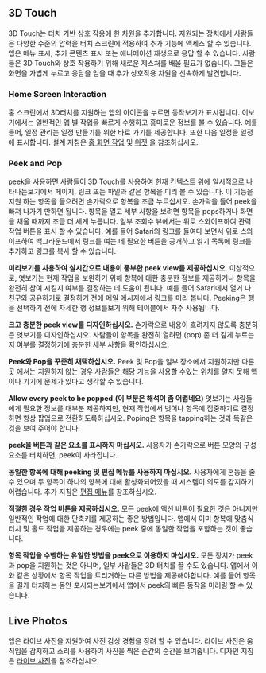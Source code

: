 ## 3D Touch


3D Touch는 터치 기반 상호 작용에 한 차원을 추가합니다. 지원되는 장치에서 사람들은 다양한 수준의 압력을 터치 스크린에 적용하여 추가 기능에 액세스 할 수 있습니다. 앱은 메뉴 표시, 추가 콘텐츠 표시 또는 애니메이션 재생으로 응답 할 수 있습니다. 사람들은 3D Touch와 상호 작용하기 위해 새로운 제스처를 배울 필요가 없습니다. 그들은 화면을 가볍게 누르고 응담을 얻을 때 추가 상호작용 차원을 신속하게 발견합니다.


### Home Screen Interaction


홈 스크린에서 3D터치를 지원하는 앱의 아이콘을 누르면 동작보기가 표시됩니다. 이보기에서는 일반적인 앱 별 작업을 빠르게 수행하고 흥미로운 정보를 볼 수 있습니다. 예를들어, 일정 관리는 일정 만들기를 위한 바로 가기를 제공합니다. 또한 다음 일정을 일정에 표시합니다. 설계 지침은 [홈 화면 작업](https://developer.apple.com/ios/human-interface-guidelines/extensions/home-screen-actions/) 및 [위젯](https://developer.apple.com/ios/human-interface-guidelines/extensions/widgets/) 을 참조하십시오.


### Peek and Pop


peek을 사용하면 사람들이 3D Touch를 사용하여 현재 컨텍스트 위에 일시적으로 나타나는보기에서 페이지, 링크 또는 파일과 같은 항복을 미리 볼 수 있습니다. 이 기능을 지원 하는 항목을 들으려면 손가락으로 항복을 조금 누르십시오. 손가락을 들어 peek을 빠져 나가기 만하면 됩니다. 항목을 열고 세부 사항을 보려면 항목을 pops하거나 화면을 채울 때까지 조금 더 세게 누릅니다. 일부 조회수 뷰에서는 위로 스와이프하여 관력 작업 버튼을 표시 할 수 있습니다. 예를 들어 Safari의 링크를 들여다 보면서 위로 스와이프하여 백그라운드에서 링크를 여는 데 필요한 버튼을 공개하고 읽기 목록에 링크를 추가하고 링크를 복사 할 수 있습니다.


**미리보기를 사용하여 실시간으로 내용이 풍부한 peek view를 제공하십시오.**
 이상적으로, 엿보기는 현재 작업을 보완하기 위해 항복에 대한 충분한 정보를 제공하거나 항목을 완전히 참여 시킬지 여부를 결정하는 데 도움이 됩니다. 예를 들어 Safari에서 열거 나 친구와 공유하기로 결정하기 전에 메일 메시지에서 링크를 미리 봅니다. Peeking은 행을 선택하기 전에 자세한 행 정보를보기 위해 테이블에서 자주 사용됩니다.


**크고 충분한 peek view를 디자인하십시오.**
 손가락으로 내용이 흐려지지 않도록 충분히 큰 엿보기를 디자인하십시오. 사람들이 항목을 완전히 열려면 (pop) 존 더 깊게 누르는지 여부를 결정하기에 충분한 세부 사항을 확인하십시오.


**Peek와 Pop을 꾸준히 채택하십시오.**
 Peek 및 Pop을 일부 장소에서 지원하지만 다른 곳 에서는 지원하지 않는 경우 사람들은 해당 기능을 사용할 수있는 위치를 알지 못해 앱이나 기기에 문제가 있다고 생각할 수 있습니다.


**Allow every peek to be popped.(이 부분은 해석이 좀 어렵네요)**
  엿보기는 사람들에게 필요한 정보를 대부분 제공하지만, 현재 작업에서 벗어나 항목에 집중하기로 결정하면 항상 팝업으로 전환하도록하십시오. Poping은 항목을 tapping하는 것과 똑같은 것을 보여 주어야 합니다.


**peek을 버튼과 같은 요소를 표시하지 마십시오.**
 사용자가 손가락으로 버튼 모양의 구성요소를 터치하면, peek이 사라집니다.


**동일한 항목에 대해 peeking 및 편집 메뉴를 사용하지 마십시오.**
 사용자에게 혼동을 줄 수 있으며 두 항목이 하나의 항복에 대해 활성화되어있을 때 시스템이 의도를 감지하기 어렵습니다. 추가 지침은 [편집 메뉴](https://developer.apple.com/ios/human-interface-guidelines/ui-controls/edit-menus/)를 참조하십시오.


**적절한 경우 작업 버튼을 제공하십시오.**
 모든 peek에 액션 버튼이 필요한 것은 아니지만 일반적인 작업에 대한 단축키를 제공하는 좋은 방법입니다. 앱에서 이미 항복에 맞춤식 터치 및 홀드 작업을 제공하는 경우에는 peek 중에 동일한 작업을 포함하는 것이 좋습니다.


**항목 작업을 수행하는 유일한 방법을 peek으로 이용하지 마십시오.**
 모든 장치가 peek과 pop을 지원하는 것은 아니며, 일부 사랍들은 3D 터치를 끌 수도 있습니다. 앱에서 이와 같은 상황에서 항목 작업을 트리거하는 다른 방법을 제공해야합니다. 예를 들어 항목을 길게 터치하는 동안 포시되는보기에서 앱에서 peek의 빠른 동작을 미러링 할 수 있습니다.




## Live Photos


 앱은 라이브 사진을 지원하여 사진 감상 경험을 장려 할 수 있습니다. 라이브 사진은 움직임을 감지하고 소리를 사용하여 사진을 찍은 순간의 순간을 보여줍니다. 디자인 지침은 [라이브 사진](https://developer.apple.com/ios/human-interface-guidelines/technologies/live-photos/)을 참조하십시오.
